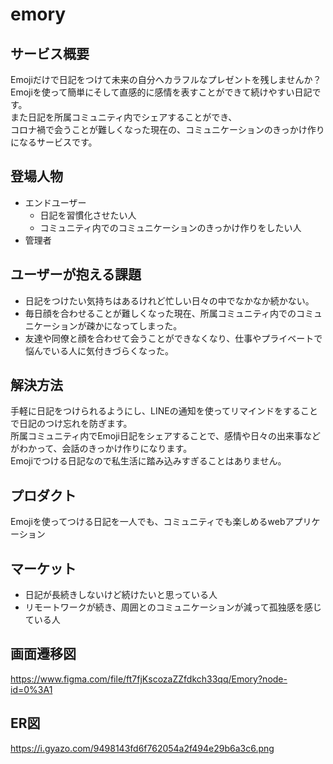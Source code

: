 # emory
## サービス概要
Emojiだけで日記をつけて未来の自分へカラフルなプレゼントを残しませんか？    
Emojiを使って簡単にそして直感的に感情を表すことができて続けやすい日記です。  
また日記を所属コミュニティ内でシェアすることができ、  
コロナ禍で会うことが難しくなった現在の、コミュニケーションのきっかけ作りになるサービスです。

## 登場人物
- エンドユーザー
  - 日記を習慣化させたい人
  - コミュニティ内でのコミュニケーションのきっかけ作りをしたい人
- 管理者

## ユーザーが抱える課題
- 日記をつけたい気持ちはあるけれど忙しい日々の中でなかなか続かない。
- 毎日顔を合わせることが難しくなった現在、所属コミュニティ内でのコミュニケーションが疎かになってしまった。
- 友達や同僚と顔を合わせて会うことができなくなり、仕事やプライベートで悩んでいる人に気付きづらくなった。  

## 解決方法
手軽に日記をつけられるようにし、LINEの通知を使ってリマインドをすることで日記のつけ忘れを防ぎます。  
所属コミュニティ内でEmoji日記をシェアすることで、感情や日々の出来事などがわかって、会話のきっかけ作りになります。  
Emojiでつける日記なので私生活に踏み込みすぎることはありません。  

## プロダクト
Emojiを使ってつける日記を一人でも、コミュニティでも楽しめるwebアプリケーション

## マーケット
- 日記が長続きしないけど続けたいと思っている人
- リモートワークが続き、周囲とのコミュニケーションが減って孤独感を感じている人  

## 画面遷移図
https://www.figma.com/file/ft7fjKscozaZZfdkch33qq/Emory?node-id=0%3A1

## ER図
https://i.gyazo.com/9498143fd6f762054a2f494e29b6a3c6.png
